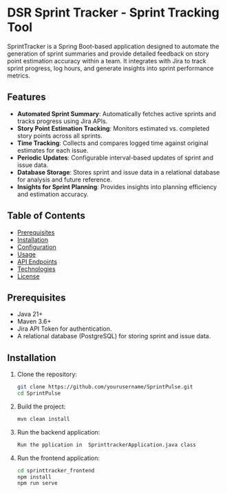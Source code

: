 # DSR Sprint Tracker - Sprint Tracking Tool

SprintTracker is a Spring Boot-based application designed to automate the generation of sprint summaries and provide detailed feedback on story point estimation accuracy within a team. It integrates with Jira to track sprint progress, log hours, and generate insights into sprint performance metrics.

## Features
- **Automated Sprint Summary**: Automatically fetches active sprints and tracks progress using Jira APIs.
- **Story Point Estimation Tracking**: Monitors estimated vs. completed story points across all sprints.
- **Time Tracking**: Collects and compares logged time against original estimates for each issue.
- **Periodic Updates**: Configurable interval-based updates of sprint and issue data.
- **Database Storage**: Stores sprint and issue data in a relational database for analysis and future reference.
- **Insights for Sprint Planning**: Provides insights into planning efficiency and estimation accuracy.

## Table of Contents
- [Prerequisites](#prerequisites)
- [Installation](#installation)
- [Configuration](#configuration)
- [Usage](#usage)
- [API Endpoints](#api-endpoints)
- [Technologies](#technologies)
- [License](#license)

## Prerequisites
- Java 21+
- Maven 3.6+
- Jira API Token for authentication.
- A relational database (PostgreSQL) for storing sprint and issue data.

## Installation
1. Clone the repository:
    ```bash
    git clone https://github.com/yourusername/SprintPulse.git
    cd SprintPulse
    ```

2. Build the project:
    ```bash
    mvn clean install
    ```

3. Run the backend application:
    ```bash
    Run the pplication in  SprinttrackerApplication.java class
    ```

4. Run the frontend application:
    ```bash
    cd sprinttracker_frontend
    npm install
    npm run serve
    ```